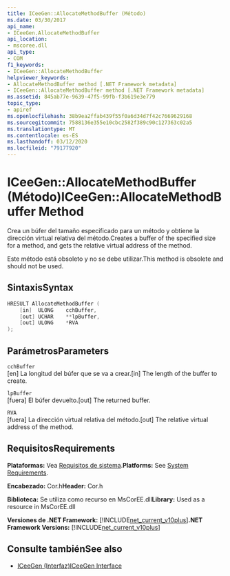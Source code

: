 ```yaml
---
title: ICeeGen::AllocateMethodBuffer (Método)
ms.date: 03/30/2017
api_name:
- ICeeGen.AllocateMethodBuffer
api_location:
- mscoree.dll
api_type:
- COM
f1_keywords:
- ICeeGen::AllocateMethodBuffer
helpviewer_keywords:
- AllocateMethodBuffer method [.NET Framework metadata]
- ICeeGen::AllocateMethodBuffer method [.NET Framework metadata]
ms.assetid: 845ab77e-9639-47f5-99fb-f3b619e3e779
topic_type:
- apiref
ms.openlocfilehash: 38b9ea2ffab439f55f0a6d34d7f42c7669629168
ms.sourcegitcommit: 7588136e355e10cbc2582f389c90c127363c02a5
ms.translationtype: MT
ms.contentlocale: es-ES
ms.lasthandoff: 03/12/2020
ms.locfileid: "79177920"
---
```

# <a name="iceegenallocatemethodbuffer-method"></a><span data-ttu-id="0c1d7-102">ICeeGen::AllocateMethodBuffer (Método)</span><span class="sxs-lookup"><span data-stu-id="0c1d7-102">ICeeGen::AllocateMethodBuffer Method</span></span>
<span data-ttu-id="0c1d7-103">Crea un búfer del tamaño especificado para un método y obtiene la dirección virtual relativa del método.</span><span class="sxs-lookup"><span data-stu-id="0c1d7-103">Creates a buffer of the specified size for a method, and gets the relative virtual address of the method.</span></span>  
  
 <span data-ttu-id="0c1d7-104">Este método está obsoleto y no se debe utilizar.</span><span class="sxs-lookup"><span data-stu-id="0c1d7-104">This method is obsolete and should not be used.</span></span>  
  
## <a name="syntax"></a><span data-ttu-id="0c1d7-105">Sintaxis</span><span class="sxs-lookup"><span data-stu-id="0c1d7-105">Syntax</span></span>  
  
```cpp  
HRESULT AllocateMethodBuffer (
    [in]  ULONG    cchBuffer,
    [out] UCHAR    **lpBuffer,  
    [out] ULONG    *RVA  
);  
```  
  
## <a name="parameters"></a><span data-ttu-id="0c1d7-106">Parámetros</span><span class="sxs-lookup"><span data-stu-id="0c1d7-106">Parameters</span></span>  
 `cchBuffer`  
 <span data-ttu-id="0c1d7-107">[en] La longitud del búfer que se va a crear.</span><span class="sxs-lookup"><span data-stu-id="0c1d7-107">[in] The length of the buffer to create.</span></span>  
  
 `lpBuffer`  
 <span data-ttu-id="0c1d7-108">[fuera] El búfer devuelto.</span><span class="sxs-lookup"><span data-stu-id="0c1d7-108">[out] The returned buffer.</span></span>  
  
 `RVA`  
 <span data-ttu-id="0c1d7-109">[fuera] La dirección virtual relativa del método.</span><span class="sxs-lookup"><span data-stu-id="0c1d7-109">[out] The relative virtual address of the method.</span></span>  
  
## <a name="requirements"></a><span data-ttu-id="0c1d7-110">Requisitos</span><span class="sxs-lookup"><span data-stu-id="0c1d7-110">Requirements</span></span>  
 <span data-ttu-id="0c1d7-111">**Plataformas:** Vea [Requisitos de sistema](../../../../docs/framework/get-started/system-requirements.md).</span><span class="sxs-lookup"><span data-stu-id="0c1d7-111">**Platforms:** See [System Requirements](../../../../docs/framework/get-started/system-requirements.md).</span></span>  
  
 <span data-ttu-id="0c1d7-112">**Encabezado:** Cor.h</span><span class="sxs-lookup"><span data-stu-id="0c1d7-112">**Header:** Cor.h</span></span>  
  
 <span data-ttu-id="0c1d7-113">**Biblioteca:** Se utiliza como recurso en MsCorEE.dll</span><span class="sxs-lookup"><span data-stu-id="0c1d7-113">**Library:** Used as a resource in MsCorEE.dll</span></span>  
  
 <span data-ttu-id="0c1d7-114">**Versiones de .NET Framework:** [!INCLUDE[net_current_v10plus](../../../../includes/net-current-v10plus-md.md)]</span><span class="sxs-lookup"><span data-stu-id="0c1d7-114">**.NET Framework Versions:** [!INCLUDE[net_current_v10plus](../../../../includes/net-current-v10plus-md.md)]</span></span>  
  
## <a name="see-also"></a><span data-ttu-id="0c1d7-115">Consulte también</span><span class="sxs-lookup"><span data-stu-id="0c1d7-115">See also</span></span>

- [<span data-ttu-id="0c1d7-116">ICeeGen (Interfaz)</span><span class="sxs-lookup"><span data-stu-id="0c1d7-116">ICeeGen Interface</span></span>](../../../../docs/framework/unmanaged-api/metadata/iceegen-interface.md)
